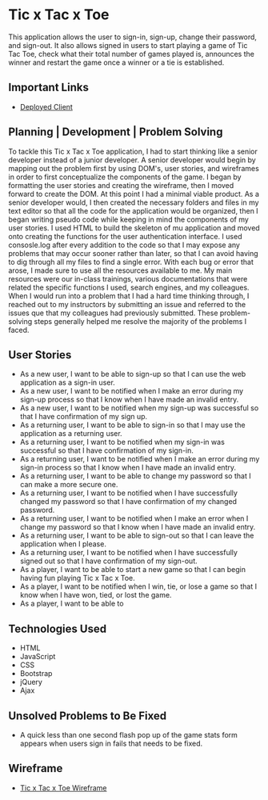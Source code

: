 # Tic x Tac x Toe
This application allows the user to sign-in, sign-up, change their password, and sign-out. It also allows signed in users to start playing a game of Tic Tac Toe, check what their total number of games played is, announces the winner and restart the game once a winner or a tie is established. 



## Important Links
- [Deployed Client](https://miriam-ogbamichael.github.io/Tic-x-Tac-x-Toe/)


## Planning | Development | Problem Solving 
To tackle this Tic x Tac x Toe application, I had to start thinking like a senior developer instead of a junior developer. A senior developer would begin by mapping out the problem first by using DOM's, user stories, and wireframes in order to first conceptualize the components of the game. I began by formatting the user stories and creating the wireframe, then I moved forward to create the DOM. At this point I had a minimal viable product. As a senior developer would, I then created the necessary folders and files in my text editor so that all the code for the application would be organized, then I began writing pseudo code while keeping in mind the components of my user stories. I used HTML to build the skeleton of mu application and moved onto creating the functions for the user authentication interface. I used consosle.log after every addition to the code so that I may expose any problems that may occur sooner rather than later, so that I can avoid having to dig through all my files to find a single error. With each bug or error that arose, I made sure to use all the resources available to me. My main resources were our in-class trainings, various documentations that were related the specific functions I used, search engines, and my colleagues. When I would run into a problem that I had a hard time thinking through, I reached out to my instructors by submitting an issue and referred to the issues que that my colleagues had previously submitted. These problem-solving steps generally helped me resolve the majority of the problems I faced.


## User Stories

- As a new user, I want to be able to sign-up so that I can use the web application as a sign-in user.
- As a new user, I want to be notified when I make an error during my sign-up process so that I know when I have made an invalid entry.
- As a new user, I want to be notified when my sign-up was successful so that I have confirmation of my sign up.
- As a returning user, I want to be able to sign-in so that I may use the application as a returning user.
- As a returning user, I want to be notified when my sign-in was successful so that I have confirmation of my sign-in.
- As a returning user, I want to be notified when I make an error during my sign-in process so that I know when I have made an invalid entry.
- As a returning user, I want to be able to change my password so that I can make a more secure one.
- As a returning user, I want to be notified when I have successfully changed my password so that I have confirmation of my changed password.
- As a returning user, I want to be notified when I make an error when I change my password so that I know when I have made an invalid entry.
- As a returning user, I want to be able to sign-out so that I can leave the application when I please.
- As a returning user, I want to be notified when I have successfully signed out so that I have confirmation of my sign-out.
- As a player, I want to be able to start a new game so that I can begin having fun playing Tic x Tac x Toe.
- As a player, I want to be notified when I win, tie, or lose a game so that I know when I have won, tied, or lost the game.
- As a player, I want to be able to 

## Technologies Used

- HTML
- JavaScript
- CSS
- Bootstrap
- jQuery
- Ajax


## Unsolved Problems to Be Fixed

- A quick less than one second flash pop up of the game stats form appears when users sign in fails that needs to be fixed.


## Wireframe 

- [Tic x Tac x Toe Wireframe](https://drive.google.com/file/d/15WWV9F8-guHUHY9SKmfwDACkeX42EWwD/view?usp=sharing)
